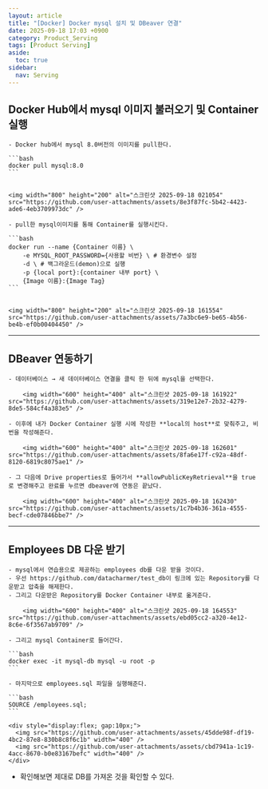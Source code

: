 ```yaml
---
layout: article
title: "[Docker] Docker mysql 설치 및 DBeaver 연결"
date: 2025-09-18 17:03 +0900
category: Product_Serving
tags: [Product Serving]
aside:
  toc: true
sidebar:
  nav: Serving
---
```

## Docker Hub에서 mysql 이미지 불러오기 및 Container 실행

    - Docker hub에서 mysql 8.0버전의 이미지를 pull한다.
    
    ```bash
    docker pull mysql:8.0
    ```
    

    <img width="800" height="200" alt="스크린샷 2025-09-18 021054" src="https://github.com/user-attachments/assets/8e3f87fc-5b42-4423-ade6-4eb3709973dc" />

    - pull한 mysql이미지를 통해 Container를 실행시킨다.
    
    ```bash
    docker run --name {Container 이름} \
    	-e MYSQL_ROOT_PASSWORD={사용할 비번} \ # 환경변수 설정
    	-d \ # 백그라운드(demon)으로 실행
    	-p {local port}:{container 내부 port} \
    	{Image 이름}:{Image Tag}
    ```
    

    <img width="800" height="200" alt="스크린샷 2025-09-18 161554" src="https://github.com/user-attachments/assets/7a3bc6e9-be65-4b56-be4b-ef0b00404450" />

---

## DBeaver 연동하기

    - 데이터베이스 → 새 데이터베이스 연결을 클릭 한 뒤에 mysql을 선택한다.
        
        <img width="600" height="400" alt="스크린샷 2025-09-18 161922" src="https://github.com/user-attachments/assets/319e12e7-2b32-4279-8de5-584cf4a383e5" />

    - 이후에 내가 Docker Container 실행 시에 작성한 **local의 host**로 맞춰주고, 비번을 작성해준다.
        
        <img width="600" height="400" alt="스크린샷 2025-09-18 162601" src="https://github.com/user-attachments/assets/8fa6e17f-c92a-48df-8120-6819c8075ae1" />

    - 그 다음에 Drive properties로 들어가서 **allowPublicKeyRetrieval**을 true로 변경해주고 완료를 누르면 dbeaver에 연동은 끝났다.
        
        <img width="600" height="400" alt="스크린샷 2025-09-18 162430" src="https://github.com/user-attachments/assets/1c7b4b36-361a-4555-becf-cde07846bbe7" />

---

## Employees DB 다운 받기

    - mysql에서 연습용으로 제공하는 employees db를 다운 받을 것이다.
    - 우선 https://github.com/datacharmer/test_db이 링크에 있는 Repository를 다운받고 압축을 해제한다.
    - 그리고 다운받은 Repository를 Docker Container 내부로 옮겨준다.
        
        <img width="600" height="400" alt="스크린샷 2025-09-18 164553" src="https://github.com/user-attachments/assets/ebd05cc2-a320-4e12-8c6e-6f3567ab9709" />

    - 그리고 mysql Container로 들어간다.
    
    ```bash
    docker exec -it mysql-db mysql -u root -p
    ```
    
    - 마지막으로 employees.sql 파일을 실행해준다.
    
    ```bash
    SOURCE /employees.sql;
    ```

    <div style="display:flex; gap:10px;">
      <img src="https://github.com/user-attachments/assets/45dde98f-df19-4bc2-87e8-830b8c8f6c1b" width="400" />
      <img src="https://github.com/user-attachments/assets/cbd7941a-1c19-4acc-8670-b0e83167befc" width="400" />
    </div>

- 확인해보면 제대로 DB를 가져온 것을 확인할 수 있다.

